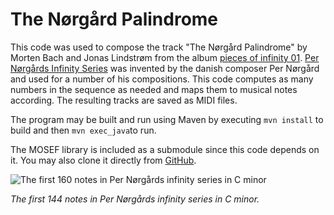 # The Nørgård Palindrome

This code was used to compose the track "The Nørgård Palindrome" by Morten Bach and Jonas Lindstrøm from the album [pieces of infinity 01](https://promo.theorchard.com/0VNkK7jSZSr7CQNGq4Ny?fbclid=IwAR396l5asHEt6SK-2kbKJ5-bzyQGoTGuIGytP26PBcd9UwPyqJs48Lf92Zg). [Per Nørgårds Infinity Series](https://oeis.org/A004718) was invented by the danish composer Per Nørgård and used for a number of his compositions. This code computes as many numbers in the sequence as needed and maps them to musical notes according. The resulting tracks are saved as MIDI files.

The program may be built and run using Maven by executing `mvn install` to build and then `mvn exec_java`to run.

The MOSEF library is included as a submodule since this code depends on it. You may also clone it directly from [GitHub](https://github.com/jonas-lj/MOSEF).

![The first 160 notes in Per Nørgårds infinity series in C minor](https://raw.githubusercontent.com/jonas-lj/PerNoergaard/main/noergaard4.png)

*The first 144 notes in Per Nørgårds infinity series in C minor.*
